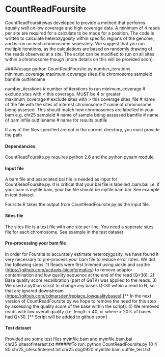 # CountReadFoursite

CountReadFoursitewas developed to provide a method that performs equally well on low coverage and high coverage data. A minimum of 4 reads per site are required for a calculate to be made for a position. The code is written to calculate heterozygosity within specific regions of the genome, and is run on each chromosome seperately. We suggest that you run multiple iterations, as the calculations are based on randomly drawing of the reads observed at a site. The script can be modified to run on all sites within a chromosome though [more details on this will be provided soon].

#####usage 
    python CountReadFoursite.py number_iterations minimum_coverage maximum_coverage sites_file chromosome sampleid bamfile outfilename 

number_iterations # number of iterations to run
minimum_coverage # exclude sites with < this coverage. MUST be 4 or greater
maximum_coverage # exclude sites with > this coverage 
sites_file # name of the file with the sites of interest
chromosome # name of chromosome being assesed. This should match how chromosomes are labelled in your bam e.g. chr25
sampleid # name of sample being assessed
bamfile # name of bam infile
outfilename # name for results outfile

If any of the files specified are not in the current directory, you must provide the path

#### Dependancies
CountReadFoursite.py requires python 2.6 and the python pysam module.

#### Input file
A bam file and associated bai file is needed as input for CountReadFoursite.py. It is critical that your bai file is labelled .bam.bai i.e. if your bam is myfile.bam, your bai file should be myfile.bam.bai. See example in test dataset

Foursite.R takes the output from CountReadFoursite.py as the input file.

#### Sites file
The sites file is a text file with one site per line. 
You need a seperate sites file for each chromosome.
See example in the test dataset 

#### Pre-processing your bam file
In order for Foursite to accurately estimate heterozygosity, we have found it very necessary to pre-process your bam file to reduce error rates. We did the following steps.  1) Reads were first trimmed using sickle and scythe (https://github.com/ucdavis-bioinformatics) to remove adaptor contamination and low quality sequence at the end of the read (Q<30). 2) Base quality score recalibration (part of GaTK) was applied to the reads. 3) We used a python script to change any bases Q<30 within a read to N, so that are ignored downstream (https://github.com/cdmarsden/replace_lowqualitybases).[** In the next version of CountReadFoursite.py we hope to remove the need for this step by assessing the quality score of the base within the script]. 4) We removed reads with low overall quality (i.e. length < 40, or where > 20% of bases had Q<30. [** Script will be added to github soon] 

#### Test dataset
Provided are some test files
myinfile.bam and myinfile.bam.bai
chr25_sitesofinterest.txt
######To run:
    python CountReadFoursite.py 10 4 80 chr25_sitesofinterest.txt chr25 dog0920 myinfile.bam outfile_test.txt


